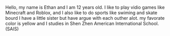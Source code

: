 Hello, my name is Ethan and I am 12 years old.
I like to play vidio games like Minecraft and Roblox, and I also like to do sports like swiming and skate bourd
I have a little sister but have argue with each outher alot.
my favorate color is yellow and I studies in Shen Zhen American International School.(SAIS)
